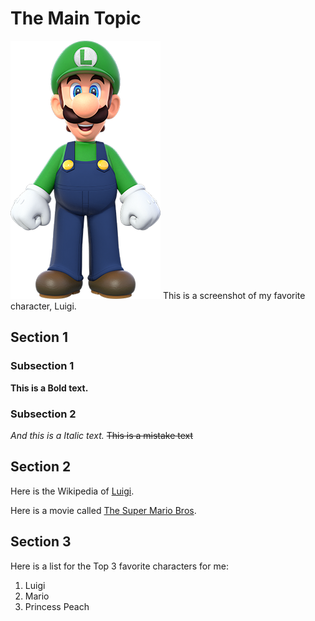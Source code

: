 # The Main Topic
![Screenshot of Luigi, which is one of my favorite characters. I find it on Google](/Luigi_NSMBUDX.png)
This is a screenshot of my favorite character, Luigi.

## Section 1
### Subsection 1
**This is a Bold text.**
### Subsection 2
*And this is a Italic text.*
~~This is a mistake text~~

## Section 2

Here is the Wikipedia of [Luigi](https://en.wikipedia.org/wiki/Luigi).

Here is a movie called [The Super Mario Bros](https://en.wikipedia.org/wiki/The_Super_Mario_Bros._Movie).

## Section 3

Here is a list for the Top 3 favorite characters for me:
1. Luigi
2. Mario
3. Princess Peach
